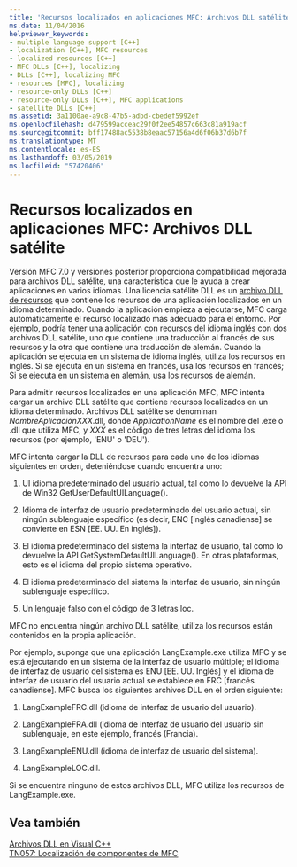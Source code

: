 ```yaml
---
title: 'Recursos localizados en aplicaciones MFC: Archivos DLL satélite'
ms.date: 11/04/2016
helpviewer_keywords:
- multiple language support [C++]
- localization [C++], MFC resources
- localized resources [C++]
- MFC DLLs [C++], localizing
- DLLs [C++], localizing MFC
- resources [MFC], localizing
- resource-only DLLs [C++]
- resource-only DLLs [C++], MFC applications
- satellite DLLs [C++]
ms.assetid: 3a1100ae-a9c8-47b5-adbd-cbedef5992ef
ms.openlocfilehash: d479599acceac29f0f2ee54857c663c81a919acf
ms.sourcegitcommit: bff17488ac5538b8eaac57156a4d6f06b37d6b7f
ms.translationtype: MT
ms.contentlocale: es-ES
ms.lasthandoff: 03/05/2019
ms.locfileid: "57420406"
---
```

# <a name="localized-resources-in-mfc-applications-satellite-dlls"></a>Recursos localizados en aplicaciones MFC: Archivos DLL satélite

Versión MFC 7.0 y versiones posterior proporciona compatibilidad mejorada para archivos DLL satélite, una característica que le ayuda a crear aplicaciones en varios idiomas. Una licencia satélite DLL es un [archivo DLL de recursos](../build/creating-a-resource-only-dll.md) que contiene los recursos de una aplicación localizados en un idioma determinado. Cuando la aplicación empieza a ejecutarse, MFC carga automáticamente el recurso localizado más adecuado para el entorno. Por ejemplo, podría tener una aplicación con recursos del idioma inglés con dos archivos DLL satélite, uno que contiene una traducción al francés de sus recursos y la otra que contiene una traducción de alemán. Cuando la aplicación se ejecuta en un sistema de idioma inglés, utiliza los recursos en inglés. Si se ejecuta en un sistema en francés, usa los recursos en francés; Si se ejecuta en un sistema en alemán, usa los recursos de alemán.

Para admitir recursos localizados en una aplicación MFC, MFC intenta cargar un archivo DLL satélite que contiene recursos localizados en un idioma determinado. Archivos DLL satélite se denominan *NombreAplicaciónXXX*.dll, donde *ApplicationName* es el nombre del .exe o .dll que utiliza MFC, y *XXX* es el código de tres letras del idioma los recursos (por ejemplo, 'ENU' o 'DEU').

MFC intenta cargar la DLL de recursos para cada uno de los idiomas siguientes en orden, deteniéndose cuando encuentra uno:

1. UI idioma predeterminado del usuario actual, tal como lo devuelve la API de Win32 GetUserDefaultUILanguage().

1. Idioma de interfaz de usuario predeterminado del usuario actual, sin ningún sublenguaje específico (es decir, ENC [inglés canadiense] se convierte en ESN [EE. UU. En inglés]).

1. El idioma predeterminado del sistema la interfaz de usuario, tal como lo devuelve la API GetSystemDefaultUILanguage(). En otras plataformas, esto es el idioma del propio sistema operativo.

1. El idioma predeterminado del sistema la interfaz de usuario, sin ningún sublenguaje específico.

1. Un lenguaje falso con el código de 3 letras loc.

MFC no encuentra ningún archivo DLL satélite, utiliza los recursos están contenidos en la propia aplicación.

Por ejemplo, suponga que una aplicación LangExample.exe utiliza MFC y se está ejecutando en un sistema de la interfaz de usuario múltiple; el idioma de interfaz de usuario del sistema es ENU [EE. UU. Inglés] y el idioma de interfaz de usuario del usuario actual se establece en FRC [francés canadiense]. MFC busca los siguientes archivos DLL en el orden siguiente:

1. LangExampleFRC.dll (idioma de interfaz de usuario del usuario).

1. LangExampleFRA.dll (idioma de interfaz de usuario del usuario sin sublenguaje, en este ejemplo, francés (Francia).

1. LangExampleENU.dll (idioma de interfaz de usuario del sistema).

1. LangExampleLOC.dll.

Si se encuentra ninguno de estos archivos DLL, MFC utiliza los recursos de LangExample.exe.

## <a name="see-also"></a>Vea también

[Archivos DLL en Visual C++](../build/dlls-in-visual-cpp.md)<br/>
[TN057: Localización de componentes de MFC](../mfc/tn057-localization-of-mfc-components.md)
